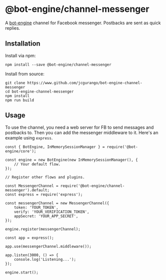 # @bot-engine/channel-messenger
A [bot-engine](https://github.com/jcgurango/bot-engine) channel for Facebook messenger. Postbacks are sent as quick replies.

## Installation
Install via npm:

```
npm install --save @bot-engine/channel-messenger
```

Install from source:

```
git clone https://www.github.com/jcgurango/bot-engine-channel-messenger
cd bot-engine-channel-messenger
npm install
npm run build
```

## Usage
To use the channel, you need a web server for FB to send messages and postbacks to. Then you can add the messenger middleware to it. Here's an example using `express`.

```
const { BotEngine, InMemorySessionManager } = require('@bot-engine/core');

const engine = new BotEngine(new InMemorySessionManager(), {
    // Your default flow.
});

// Register other flows and plugins.

const MessengerChannel = require('@bot-engine/channel-messenger').default;
const express = require('express');

const messengerChannel = new MessengerChannel({
    token: 'YOUR_TOKEN',
    verify: 'YOUR_VERIFICATION_TOKEN',
    appSecret: 'YOUR_APP_SECRET',
});

engine.register(messengerChannel);

const app = express();

app.use(messengerChannel.middleware());

app.listen(3000, () => {
    console.log('Listening...');
});

engine.start();
```
